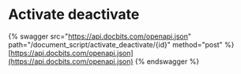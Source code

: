 # Activate deactivate

{% swagger src="https://api.docbits.com/openapi.json" path="/document_script/activate_deactivate/{id}" method="post" %}
[https://api.docbits.com/openapi.json](https://api.docbits.com/openapi.json)
{% endswagger %}
